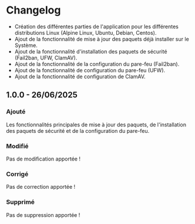 # Changelog

- Création des différentes parties de l'application pour les différentes distributions Linux (Alpine Linux, Ubuntu, Debian, Centos).
- Ajout de la fonctionnalité de mise à jour des paquets déjà installer sur le Système.
- Ajout de la fonctionnalité d'installation des paquets de sécurité (Fail2ban, UFW, ClamAV).
- Ajout de la fonctionnalité de la configuration du pare-feu (Fail2ban).
- Ajout de la fonctionnalité de configuration du pare-feu (UFW).
- Ajout de la fonctionnalité de configuration de ClamAV.

## 1.0.0 - 26/06/2025
### Ajouté
Les fonctionnalités principales de mise à jour des paquets, de l'installation des paquets de sécurité et de la configuration du pare-feu.

### Modifié
Pas de modification apportée !

### Corrigé
Pas de correction apportée !

### Supprimé
Pas de suppression apportée !
